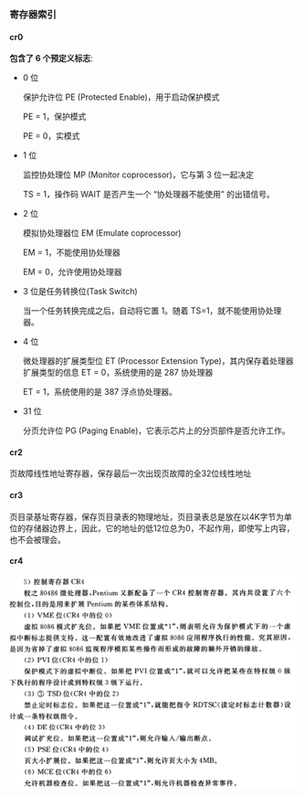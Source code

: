 ### 寄存器索引

#### cr0

**包含了 6 个预定义标志**:

- 0 位

  保护允许位 PE (Protected Enable)，用于启动保护模式

  PE = 1，保护模式

  PE = 0，实模式

- 1 位

  监控协处理位 MP (Monitor coprocessor)，它与第 3 位一起决定

  TS = 1，操作码 WAIT 是否产生一个 “协处理器不能使用” 的出错信号。

- 2 位

  模拟协处理器位 EM (Emulate coprocessor)

  EM = 1，不能使用协处理器

  EM = 0，允许使用协处理器

- 3 位是任务转换位(Task Switch)

  当一个任务转换完成之后，自动将它置 1。随着 TS=1，就不能使用协处理器。

- 4 位

  微处理器的扩展类型位 ET (Processor Extension Type)，其内保存着处理器扩展类型的信息
  ET = 0，系统使用的是 287 协处理器

  ET = 1，系统使用的是 387 浮点协处理器。

- 31 位

  分页允许位 PG (Paging Enable)，它表示芯片上的分页部件是否允许工作。

#### cr2

页故障线性地址寄存器，保存最后一次出现页故障的全32位线性地址

#### cr3

页目录基址寄存器，保存页目录表的物理地址，页目录表总是放在以4K字节为单位的存储器边界上，因此，它的地址的低12位总为0，不起作用，即使写上内容，也不会被理会。

#### cr4

![cr4](./img/cr4.gif)